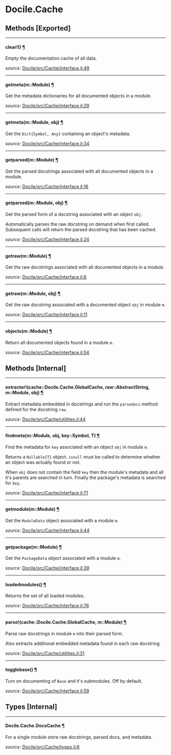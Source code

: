 # Docile.Cache


## Methods [Exported]

---

<a id="method__clear.1" class="lexicon_definition"></a>
#### clear!() [¶](#method__clear.1)
Empty the documentation cache of all data.


*source:*
[Docile/src/Cache/interface.jl:49](https://github.com/MichaelHatherly/Docile.jl/tree/97ae2f5b73219df03bb61b77eae68932348f4c95/src/Cache/interface.jl#L49)

---

<a id="method__getmeta.1" class="lexicon_definition"></a>
#### getmeta(m::Module) [¶](#method__getmeta.1)
Get the metadata dictionaries for all documented objects in a module.


*source:*
[Docile/src/Cache/interface.jl:29](https://github.com/MichaelHatherly/Docile.jl/tree/97ae2f5b73219df03bb61b77eae68932348f4c95/src/Cache/interface.jl#L29)

---

<a id="method__getmeta.2" class="lexicon_definition"></a>
#### getmeta(m::Module,  obj) [¶](#method__getmeta.2)
Get the ``Dict{Symbol, Any}`` containing an object's metadata.


*source:*
[Docile/src/Cache/interface.jl:34](https://github.com/MichaelHatherly/Docile.jl/tree/97ae2f5b73219df03bb61b77eae68932348f4c95/src/Cache/interface.jl#L34)

---

<a id="method__getparsed.1" class="lexicon_definition"></a>
#### getparsed(m::Module) [¶](#method__getparsed.1)
Get the parsed docstrings associated with all documented objects in a module.


*source:*
[Docile/src/Cache/interface.jl:16](https://github.com/MichaelHatherly/Docile.jl/tree/97ae2f5b73219df03bb61b77eae68932348f4c95/src/Cache/interface.jl#L16)

---

<a id="method__getparsed.2" class="lexicon_definition"></a>
#### getparsed(m::Module,  obj) [¶](#method__getparsed.2)
Get the parsed form of a docstring associated with an object ``obj``.

Automatically parses the raw docstring on demand when first called.
Subsequent calls will return the parsed docstring that has been cached.


*source:*
[Docile/src/Cache/interface.jl:24](https://github.com/MichaelHatherly/Docile.jl/tree/97ae2f5b73219df03bb61b77eae68932348f4c95/src/Cache/interface.jl#L24)

---

<a id="method__getraw.1" class="lexicon_definition"></a>
#### getraw(m::Module) [¶](#method__getraw.1)
Get the raw docstrings associated with all documented objects in a module.


*source:*
[Docile/src/Cache/interface.jl:6](https://github.com/MichaelHatherly/Docile.jl/tree/97ae2f5b73219df03bb61b77eae68932348f4c95/src/Cache/interface.jl#L6)

---

<a id="method__getraw.2" class="lexicon_definition"></a>
#### getraw(m::Module,  obj) [¶](#method__getraw.2)
Get the raw docstring associated with a documented object ``obj`` in module ``m``.


*source:*
[Docile/src/Cache/interface.jl:11](https://github.com/MichaelHatherly/Docile.jl/tree/97ae2f5b73219df03bb61b77eae68932348f4c95/src/Cache/interface.jl#L11)

---

<a id="method__objects.1" class="lexicon_definition"></a>
#### objects(m::Module) [¶](#method__objects.1)
Return all documented objects found in a module ``m``.


*source:*
[Docile/src/Cache/interface.jl:54](https://github.com/MichaelHatherly/Docile.jl/tree/97ae2f5b73219df03bb61b77eae68932348f4c95/src/Cache/interface.jl#L54)


## Methods [Internal]

---

<a id="method__extractor.1" class="lexicon_definition"></a>
#### extractor!(cache::Docile.Cache.GlobalCache,  raw::AbstractString,  m::Module,  obj) [¶](#method__extractor.1)
Extract metadata embedded in docstrings and run the `parsedocs` method defined
for the docstring `raw`.


*source:*
[Docile/src/Cache/utilities.jl:44](https://github.com/MichaelHatherly/Docile.jl/tree/97ae2f5b73219df03bb61b77eae68932348f4c95/src/Cache/utilities.jl#L44)

---

<a id="method__findmeta.1" class="lexicon_definition"></a>
#### findmeta(m::Module,  obj,  key::Symbol,  T) [¶](#method__findmeta.1)
Find the metadata for ``key`` associated with an object ``obj`` in module ``m``.

Returns a ``Nullable{T}`` object. ``isnull`` must be called to determine whether
an object was actually found or not.

When ``obj`` does not contain the field ``key`` then the module's metadata
and all it's parents are searched in turn. Finally the package's metadata is
searched for ``key``.


*source:*
[Docile/src/Cache/interface.jl:71](https://github.com/MichaelHatherly/Docile.jl/tree/97ae2f5b73219df03bb61b77eae68932348f4c95/src/Cache/interface.jl#L71)

---

<a id="method__getmodule.1" class="lexicon_definition"></a>
#### getmodule(m::Module) [¶](#method__getmodule.1)
Get the ``ModuleData`` object associated with a module ``m``.


*source:*
[Docile/src/Cache/interface.jl:44](https://github.com/MichaelHatherly/Docile.jl/tree/97ae2f5b73219df03bb61b77eae68932348f4c95/src/Cache/interface.jl#L44)

---

<a id="method__getpackage.1" class="lexicon_definition"></a>
#### getpackage(m::Module) [¶](#method__getpackage.1)
Get the ``PackageData`` object associated with a module ``m``.


*source:*
[Docile/src/Cache/interface.jl:39](https://github.com/MichaelHatherly/Docile.jl/tree/97ae2f5b73219df03bb61b77eae68932348f4c95/src/Cache/interface.jl#L39)

---

<a id="method__loadedmodules.1" class="lexicon_definition"></a>
#### loadedmodules() [¶](#method__loadedmodules.1)
Returns the set of all loaded modules.


*source:*
[Docile/src/Cache/interface.jl:76](https://github.com/MichaelHatherly/Docile.jl/tree/97ae2f5b73219df03bb61b77eae68932348f4c95/src/Cache/interface.jl#L76)

---

<a id="method__parse.1" class="lexicon_definition"></a>
#### parse!(cache::Docile.Cache.GlobalCache,  m::Module) [¶](#method__parse.1)
Parse raw docstrings in module `m` into their parsed form.

Also extracts additional embedded metadata found in each raw docstring.


*source:*
[Docile/src/Cache/utilities.jl:31](https://github.com/MichaelHatherly/Docile.jl/tree/97ae2f5b73219df03bb61b77eae68932348f4c95/src/Cache/utilities.jl#L31)

---

<a id="method__togglebase.1" class="lexicon_definition"></a>
#### togglebase() [¶](#method__togglebase.1)
Turn on documenting of ``Base`` and it's submodules. Off by default.


*source:*
[Docile/src/Cache/interface.jl:59](https://github.com/MichaelHatherly/Docile.jl/tree/97ae2f5b73219df03bb61b77eae68932348f4c95/src/Cache/interface.jl#L59)

## Types [Internal]

---

<a id="type__docscache.1" class="lexicon_definition"></a>
#### Docile.Cache.DocsCache [¶](#type__docscache.1)
For a single module store raw docstrings, parsed docs, and metadata.


*source:*
[Docile/src/Cache/types.jl:6](https://github.com/MichaelHatherly/Docile.jl/tree/97ae2f5b73219df03bb61b77eae68932348f4c95/src/Cache/types.jl#L6)

